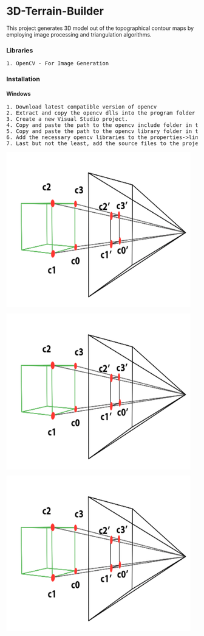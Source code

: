 # 3D-Terrain-Builder

This project generates 3D model out of the topographical contour maps by employing image processing 
and triangulation algorithms.

### Libraries
<pre>
1. OpenCV - For Image Generation
</pre>

### Installation

#### Windows

<pre>
1. Download latest compatible version of opencv
2. Extract and copy the opencv dlls into the program folder or in the windows/system32 directory.
3. Create a new Visual Studio project.
4. Copy and paste the path to the opencv include folder in the project properties->vc++ directories->Include.
5. Copy and paste the path to the opencv library folder in the project properties->vc++ directories->Libraries.
6. Add the necessary opencv libraries to the properties->linker->Input
7. Last but not the least, add the source files to the project...And the project is ready to run!
</pre>

![Contour Map](https://github.com/purvakulkarni15/Ray-Tracing-On-GPU/blob/master/Ray%20Tracing.png)

![3D Reconstruction](https://github.com/purvakulkarni15/Ray-Tracing-On-GPU/blob/master/Ray%20Tracing.png)

![3D Reconstruction - Mesh](https://github.com/purvakulkarni15/Ray-Tracing-On-GPU/blob/master/Ray%20Tracing.png)
